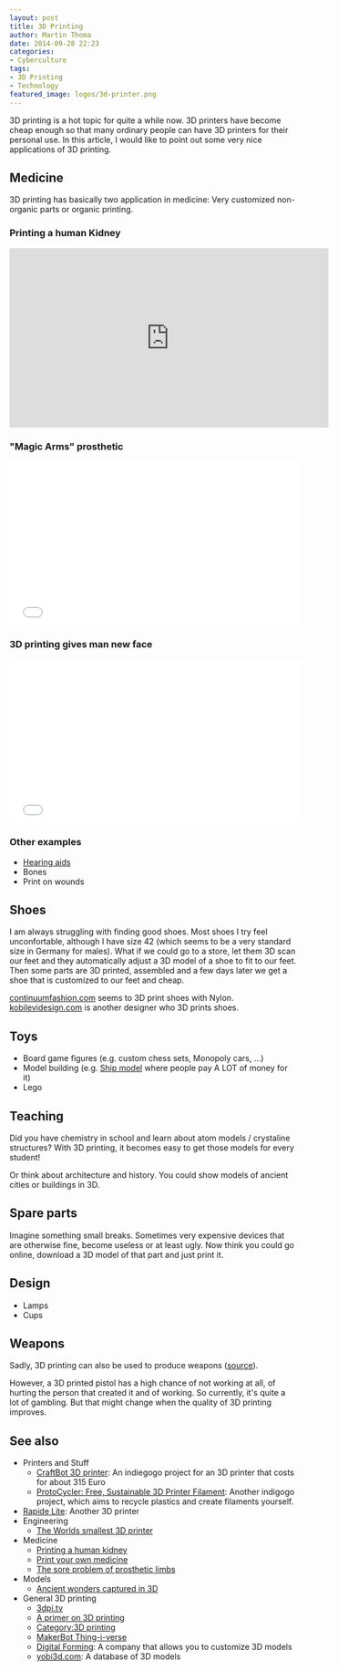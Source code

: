 ```yaml
---
layout: post
title: 3D Printing
author: Martin Thoma
date: 2014-09-28 22:23
categories:
- Cyberculture
tags:
- 3D Printing
- Technology
featured_image: logos/3d-printer.png
---
```


3D printing is a hot topic for quite a while now. 3D printers have become cheap
enough so that many ordinary people can have 3D printers for their personal
use. In this article, I would like to point out some very nice applications
of 3D printing.

## Medicine
3D printing has basically two application in medicine: Very customized
non-organic parts or organic printing.

### Printing a human Kidney

<iframe src="https://embed-ssl.ted.com/talks/anthony_atala_printing_a_human_kidney.html" width="560" height="315" frameborder="0" scrolling="no" webkitAllowFullScreen mozallowfullscreen allowFullScreen></iframe>

### "Magic Arms" prosthetic

<iframe width="512" height="288" src="//www.youtube.com/embed/WoZ2BgPVtA0" frameborder="0" allowfullscreen></iframe>

### 3D printing gives man new face

<iframe width="512" height="288" src="//www.youtube.com/embed/5SWw_qM6_8I" frameborder="0" allowfullscreen></iframe>

### Other examples

* [Hearing aids](https://en.wikipedia.org/wiki/Hearing_aid)
* Bones
* Print on wounds

## Shoes

I am always struggling with finding good shoes. Most shoes I try feel
unconfortable, although I have size 42 (which seems to be a very standard
size in Germany for males). What if we could go to a store, let them 3D scan
our feet and they automatically adjust a 3D model of a shoe to fit to our
feet. Then some parts are 3D printed, assembled and a few days later we get
a shoe that is customized to our feet and cheap.

[continuumfashion.com](http://www.continuumfashion.com/) seems to 3D print
shoes with Nylon. [kobilevidesign.com](http://kobilevidesign.com/) is another
designer who 3D prints shoes.

## Toys

* Board game figures (e.g. custom chess sets, Monopoly cars, ...)
* Model building (e.g. [Ship model](https://en.wikipedia.org/wiki/Ship_model) where people pay A LOT of money for it)
* Lego

## Teaching

Did you have chemistry in school and learn about atom models / crystaline
structures? With 3D printing, it becomes easy to get those models for every
student!

Or think about architecture and history. You could show models of ancient
cities or buildings in 3D.

## Spare parts

Imagine something small breaks. Sometimes very expensive devices that are
otherwise fine, become useless or at least ugly. Now think you could go online,
download a 3D model of that part and just print it.

## Design

* Lamps
* Cups


## Weapons

Sadly, 3D printing can also be used to produce weapons
([source](https://en.wikipedia.org/wiki/Liberator_(gun))).

However, a 3D printed pistol has a high chance of not working at all, of
hurting the person that created it and of working. So currently, it's quite a
lot of gambling. But that might change when the quality of 3D printing improves.


## See also

* Printers and Stuff
  * [CraftBot 3D printer](https://www.indiegogo.com/projects/craftbot-3d-printer):
  An indiegogo project for an 3D printer that costs for about 315 Euro
  * [ProtoCycler: Free, Sustainable 3D Printer Filament](https://www.indiegogo.com/projects/protocycler-free-sustainable-3d-printer-filament): Another indigogo project, which aims to
    recycle plastics and create filaments yourself.
* [Rapide Lite](https://www.indiegogo.com/projects/rapide-lite-affordable-high-resolution-3d-printer/x/7191655):
  Another 3D printer
* Engineering
  * [The Worlds smallest 3D printer](http://www.ted.com/talks/klaus_stadlmann_the_world_s_smallest_3d_printer)
* Medicine
  * [Printing a human kidney](http://www.ted.com/talks/anthony_atala_printing_a_human_kidney)
  * [Print your own medicine](http://www.ted.com/talks/lee_cronin_print_your_own_medicine)
  * [The sore problem of prosthetic limbs](http://www.ted.com/talks/david_sengeh_the_sore_problem_of_prosthetic_limbs)
* Models
  * [Ancient wonders captured in 3D](http://www.ted.com/talks/ben_kacyra_ancient_wonders_captured_in_3d)
* General 3D printing
  * [3dpi.tv](http://3dprintingindustry.com/3dpitv/)
  * [A primer on 3D printing](http://www.ted.com/talks/lisa_harouni_a_primer_on_3d_printing)
  * [Category:3D printing](https://en.wikipedia.org/wiki/Category:3D_printing)
  * [MakerBot Thing-i-verse](http://www.thingiverse.com/)
  * [Digital Forming](http://www.digitalforming.com/): A company that allows
    you to customize 3D models
  * [yobi3d.com](http://www.yobi3d.com/): A database of 3D models